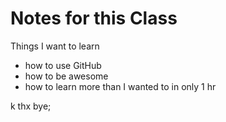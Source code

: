 # Notes for this Class

Things I want to learn

- how to use GitHub
- how to be awesome
- how to learn more than I wanted to in only 1 hr

k thx bye;
